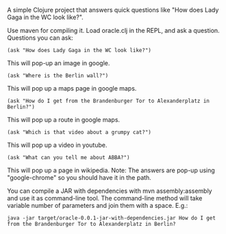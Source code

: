 A simple Clojure project that answers quick questions like "How does Lady Gaga in the WC look like?".

Use maven for compiling it. Load oracle.clj in the REPL, and ask a question. Questions you can ask:

	(ask "How does Lady Gaga in the WC look like?")

This will pop-up an image in google.

	(ask "Where is the Berlin wall?")
	
This will pop up a maps page in google maps.

	(ask "How do I get from the Brandenburger Tor to Alexanderplatz in Berlin?")
	
This will pop up a route in google maps.

	(ask "Which is that video about a grumpy cat?")
	
This will pop up a video in youtube.

	(ask "What can you tell me about ABBA?")
	
This will pop up a page in wikipedia.
Note: The answers are pop-up using "google-chrome" so you should have it in the path.

You can compile a JAR with dependencies with mvn assembly:assembly and use it as command-line tool. The command-line method will take variable number of parameters and join them with a space. E.g.:

	java -jar target/oracle-0.0.1-jar-with-dependencies.jar How do I get from the Brandenburger Tor to Alexanderplatz in Berlin?
